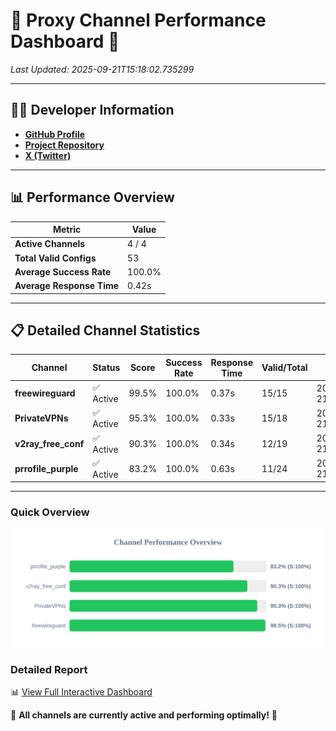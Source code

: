 # 🌟 Proxy Channel Performance Dashboard 🌟

_Last Updated: 2025-09-21T15:18:02.735299_

---

## 👩‍💻 Developer Information

- **[GitHub Profile](https://github.com/4n0nymou3)**  
- **[Project Repository](https://github.com/4n0nymou3/multi-proxy-config-fetcher)**  
- **[X (Twitter)](https://x.com/4n0nymou3)**  

---

## 📊 Performance Overview

| Metric                | Value       |
|-----------------------|-------------|
| **Active Channels**   | 4 / 4       |
| **Total Valid Configs** | 53          |
| **Average Success Rate** | 100.0%      |
| **Average Response Time** | 0.42s       |

---

## 📋 Detailed Channel Statistics

| Channel          | Status     | Score  | Success Rate | Response Time | Valid/Total | Last Success               |
|------------------|------------|--------|--------------|---------------|-------------|----------------------------|
| **freewireguard**  | ✅ Active  | 99.5%  | 100.0% | 0.37s         | 15/15       | 2025-09-21T15:18:02.733883 |
| **PrivateVPNs**  | ✅ Active  | 95.3%  | 100.0% | 0.33s         | 15/18       | 2025-09-21T15:18:02.340751 |
| **v2ray_free_conf**  | ✅ Active  | 90.3%  | 100.0% | 0.34s         | 12/19       | 2025-09-21T15:18:01.979124 |
| **prrofile_purple**  | ✅ Active  | 83.2%  | 100.0% | 0.63s         | 11/24       | 2025-09-21T15:18:01.461601 |

---

### Quick Overview
<div align="center">
  <a href="https://raw.githubusercontent.com/nullluser/NullRepo/refs/heads/main/assets/channel_stats_chart.svg">
    <img src="https://raw.githubusercontent.com/nullluser/NullRepo/refs/heads/main/assets/channel_stats_chart.svg" alt="Source Performance Statistics" width="800">
  </a>
</div>

### Detailed Report
📊 [View Full Interactive Dashboard](https://htmlpreview.github.io/?https://github.com/nullluser/NullRepo/blob/main/assets/performance_report.html)

🎉 **All channels are currently active and performing optimally!** 🎉
